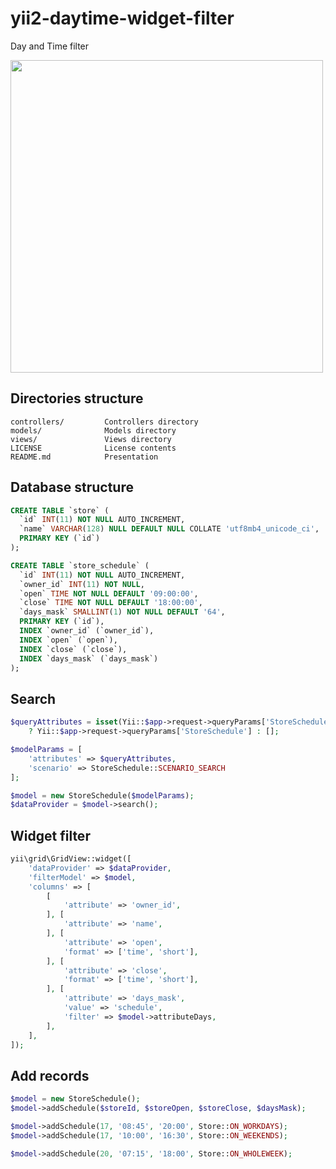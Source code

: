 # yii2-daytime-widget-filter
Day and Time filter

<img src="https://image.ibb.co/gCexNc/2018_02_20_17_05_16.png" width="500">

## Directories structure
    controllers/         Controllers directory
    models/              Models directory
    views/               Views directory
    LICENSE              License contents
    README.md            Presentation

## Database structure

```sql
CREATE TABLE `store` (
  `id` INT(11) NOT NULL AUTO_INCREMENT,
  `name` VARCHAR(128) NULL DEFAULT NULL COLLATE 'utf8mb4_unicode_ci',
  PRIMARY KEY (`id`)
);

CREATE TABLE `store_schedule` (
  `id` INT(11) NOT NULL AUTO_INCREMENT,
  `owner_id` INT(11) NOT NULL,
  `open` TIME NOT NULL DEFAULT '09:00:00',
  `close` TIME NOT NULL DEFAULT '18:00:00',
  `days_mask` SMALLINT(1) NOT NULL DEFAULT '64',
  PRIMARY KEY (`id`),
  INDEX `owner_id` (`owner_id`),
  INDEX `open` (`open`),
  INDEX `close` (`close`),
  INDEX `days_mask` (`days_mask`)
);
```

## Search
```php
$queryAttributes = isset(Yii::$app->request->queryParams['StoreSchedule'])
    ? Yii::$app->request->queryParams['StoreSchedule'] : [];

$modelParams = [
    'attributes' => $queryAttributes,
    'scenario' => StoreSchedule::SCENARIO_SEARCH
];

$model = new StoreSchedule($modelParams);
$dataProvider = $model->search();
```

## Widget filter
```php
yii\grid\GridView::widget([
    'dataProvider' => $dataProvider,
    'filterModel' => $model,
    'columns' => [
        [
            'attribute' => 'owner_id',
        ], [
            'attribute' => 'name',
        ], [
            'attribute' => 'open',
            'format' => ['time', 'short'],
        ], [
            'attribute' => 'close',
            'format' => ['time', 'short'],
        ], [
            'attribute' => 'days_mask',
            'value' => 'schedule',
            'filter' => $model->attributeDays,
        ],
    ],
]);
```

## Add records
```php
$model = new StoreSchedule();
$model->addSchedule($storeId, $storeOpen, $storeClose, $daysMask);

$model->addSchedule(17, '08:45', '20:00', Store::ON_WORKDAYS);
$model->addSchedule(17, '10:00', '16:30', Store::ON_WEEKENDS);

$model->addSchedule(20, '07:15', '18:00', Store::ON_WHOLEWEEK);
```
